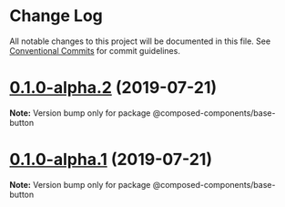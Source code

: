 # Change Log

All notable changes to this project will be documented in this file.
See [Conventional Commits](https://conventionalcommits.org) for commit guidelines.

# [0.1.0-alpha.2](https://github.com/composed-components/composed-components/compare/@composed-components/base-button@0.1.0-alpha.1...@composed-components/base-button@0.1.0-alpha.2) (2019-07-21)

**Note:** Version bump only for package @composed-components/base-button





# [0.1.0-alpha.1](https://github.com/composed-components/composed-components/compare/@composed-components/base-button@0.1.0-alpha.0...@composed-components/base-button@0.1.0-alpha.1) (2019-07-21)

**Note:** Version bump only for package @composed-components/base-button
